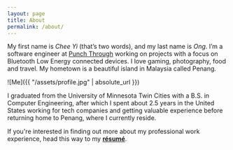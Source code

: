 ```yaml
---
layout: page
title: About
permalink: /about/
---
```


My first name is _Chee Yi_ (that’s two words), and my last name is _Ong_. I’m a software engineer at [Punch Through][punchthrough] working on projects with a focus on Bluetooth Low Energy connected devices. I love gaming, photography, food and travel. My hometown is a beautiful island in Malaysia called Penang.

![Me]({{ "/assets/profile.jpg" | absolute_url }})

I graduated from the University of Minnesota Twin Cities with a B.S. in Computer Engineering, after which I spent about 2.5 years in the United States working for tech companies and getting valuable experience before returning home to Penang, where I currently reside.

If you're interested in finding out more about my professional work experience, head this way to my **[résumé][resume]**.

[punchthrough]: https://punchthrough.com
[resume]: /resume
